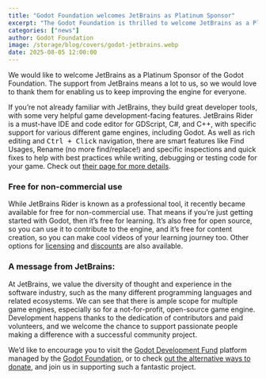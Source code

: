 ```yaml
---
title: "Godot Foundation welcomes JetBrains as Platinum Sponsor"
excerpt: "The Godot Foundation is thrilled to welcome JetBrains as a Platinum Sponsor! We’re very grateful for the support, and hope you’ll give them a warm welcome too."
categories: ["news"]
author: Godot Foundation
image: /storage/blog/covers/godot-jetbrains.webp
date: 2025-08-05 12:00:00
---
```


We would like to welcome JetBrains as a Platinum Sponsor of the Godot Foundation. The support from JetBrains means a lot to us, so we would love to thank them for enabling us to keep improving the engine for everyone. 

If you’re not already familiar with JetBrains, they build great developer tools, with some very helpful game development-facing features. JetBrains Rider is a must-have IDE and code editor for GDScript, C#, and C++, with specific support for various different game engines, including Godot. As well as rich editing and <kbd>Ctrl + Click</kbd> navigation, there are smart features like Find Usages, Rename (no more find/replace!) and specific inspections and quick fixes to help with best practices while writing, debugging or testing code for your game. Check out [their page for more details](https://www.jetbrains.com/lp/rider-godot/?utm_source=google&utm_medium=referral&utm_campaign=rider&utm_content=godot-page-blog).

### Free for non-commercial use

While JetBrains Rider is known as a professional tool, it recently became available for free for non-commercial use. That means if you’re just getting started with Godot, then it’s free for learning. It’s also free for open source, so you can use it to contribute to the engine, and it’s free for content creation, so you can make cool videos of your learning journey too. Other options for [licensing](https://www.jetbrains.com/rider/buy/?utm_source=google&utm_medium=referral&utm_campaign=rider&utm_content=godot-licensing&section=commercial&billing=yearly) and [discounts](https://www.jetbrains.com/store/?utm_source=google&utm_medium=referral&utm_campaign=rider&utm_content=godot-post-discounts&section=discounts&billing=yearly) are also available.

### A message from JetBrains:

At JetBrains, we value the diversity of thought and experience in the software industry, such as the many different programming languages and related ecosystems. We can see that there is ample scope for multiple game engines, especially so for a not-for-profit, open-source game engine. Development happens thanks to the dedication of contributors and paid volunteers, and we welcome the chance to support passionate people making a difference with a successful community project.

We’d like to encourage you to visit the [Godot Development Fund](https://fund.godotengine.org/) platform managed by the [Godot Foundation](https://godot.foundation/), or to check [out the alternative ways to donate](https://godotengine.org/donate), and join us in supporting such a fantastic project.